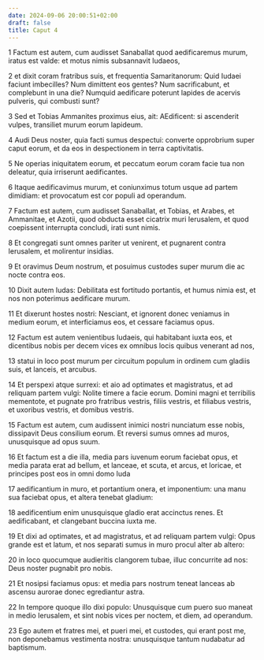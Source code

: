 ```yaml
---
date: 2024-09-06 20:00:51+02:00
draft: false
title: Caput 4
---
```





1 Factum est autem, cum audisset Sanaballat quod aedificaremus murum, iratus est valde: et motus nimis subsannavit Iudaeos,

2 et dixit coram fratribus suis, et frequentia Samaritanorum: Quid Iudaei faciunt imbecilles? Num dimittent eos gentes? Num sacrificabunt, et complebunt in una die? Numquid aedificare poterunt lapides de acervis pulveris, qui combusti sunt?

3 Sed et Tobias Ammanites proximus eius, ait: AEdificent: si ascenderit vulpes, transiliet murum eorum lapideum.

4 Audi Deus noster, quia facti sumus despectui: converte opprobrium super caput eorum, et da eos in despectionem in terra captivitatis.

5 Ne operias iniquitatem eorum, et peccatum eorum coram facie tua non deleatur, quia irriserunt aedificantes.

6 Itaque aedificavimus murum, et coniunximus totum usque ad partem dimidiam: et provocatum est cor populi ad operandum.

7 Factum est autem, cum audisset Sanaballat, et Tobias, et Arabes, et Ammanitae, et Azotii, quod obducta esset cicatrix muri Ierusalem, et quod coepissent interrupta concludi, irati sunt nimis.

8 Et congregati sunt omnes pariter ut venirent, et pugnarent contra Ierusalem, et molirentur insidias.

9 Et oravimus Deum nostrum, et posuimus custodes super murum die ac nocte contra eos.

10 Dixit autem Iudas: Debilitata est fortitudo portantis, et humus nimia est, et nos non poterimus aedificare murum.

11 Et dixerunt hostes nostri: Nesciant, et ignorent donec veniamus in medium eorum, et interficiamus eos, et cessare faciamus opus.

12 Factum est autem venientibus Iudaeis, qui habitabant iuxta eos, et dicentibus nobis per decem vices ex omnibus locis quibus venerant ad nos,

13 statui in loco post murum per circuitum populum in ordinem cum gladiis suis, et lanceis, et arcubus.

14 Et perspexi atque surrexi: et aio ad optimates et magistratus, et ad reliquam partem vulgi: Nolite timere a facie eorum. Domini magni et terribilis mementote, et pugnate pro fratribus vestris, filiis vestris, et filiabus vestris, et uxoribus vestris, et domibus vestris.

15 Factum est autem, cum audissent inimici nostri nunciatum esse nobis, dissipavit Deus consilium eorum. Et reversi sumus omnes ad muros, unusquisque ad opus suum.

16 Et factum est a die illa, media pars iuvenum eorum faciebat opus, et media parata erat ad bellum, et lanceae, et scuta, et arcus, et loricae, et principes post eos in omni domo Iuda

17 aedificantium in muro, et portantium onera, et imponentium: una manu sua faciebat opus, et altera tenebat gladium:

18 aedificentium enim unusquisque gladio erat accinctus renes. Et aedificabant, et clangebant buccina iuxta me.

19 Et dixi ad optimates, et ad magistratus, et ad reliquam partem vulgi: Opus grande est et latum, et nos separati sumus in muro procul alter ab altero:

20 in loco quocumque audieritis clangorem tubae, illuc concurrite ad nos: Deus noster pugnabit pro nobis.

21 Et nosipsi faciamus opus: et media pars nostrum teneat lanceas ab ascensu aurorae donec egrediantur astra.

22 In tempore quoque illo dixi populo: Unusquisque cum puero suo maneat in medio Ierusalem, et sint nobis vices per noctem, et diem, ad operandum.

23 Ego autem et fratres mei, et pueri mei, et custodes, qui erant post me, non deponebamus vestimenta nostra: unusquisque tantum nudabatur ad baptismum.

